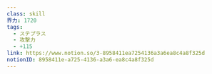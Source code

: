 ```yaml
---
class: skill
界力: 1720
tags:
  - ステプラス
  - 攻撃力
  - +115
link: https://www.notion.so/3-8958411ea7254136a3a6ea8c4a8f325d
notionID: 8958411e-a725-4136-a3a6-ea8c4a8f325d
---
```

